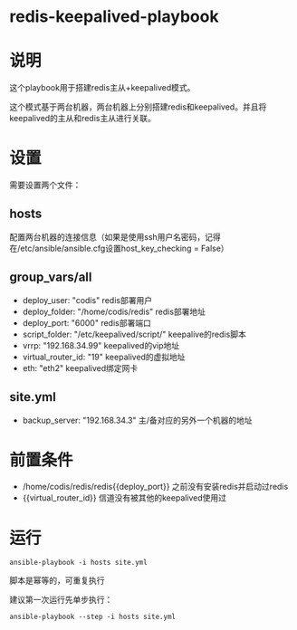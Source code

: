 redis-keepalived-playbook
===========

# 说明

这个playbook用于搭建redis主从+keepalived模式。

这个模式基于两台机器，两台机器上分别搭建redis和keepalived。并且将keepalived的主从和redis主从进行关联。

# 设置
需要设置两个文件：

## hosts

配置两台机器的连接信息（如果是使用ssh用户名密码，记得在/etc/ansible/ansible.cfg设置host_key_checking = False）

## group_vars/all

* deploy_user: "codis"  redis部署用户
* deploy_folder: "/home/codis/redis"  redis部署地址
* deploy_port: "6000"  redis部署端口
* script_folder: "/etc/keepalived/script/"  keepalive的redis脚本
* vrrp: "192.168.34.99"  keepalived的vip地址
* virtual_router_id: "19"  keepalived的虚拟地址
* eth: "eth2"  keepalived绑定网卡

## site.yml

* backup_server: "192.168.34.3" 主/备对应的另外一个机器的地址


# 前置条件

* /home/codis/redis/redis{{deploy_port}} 之前没有安装redis并启动过redis
* {{virtual_router_id}} 信道没有被其他的keepalived使用过


# 运行
`ansible-playbook -i hosts site.yml`

脚本是幂等的，可重复执行

建议第一次运行先单步执行：

`ansible-playbook --step -i hosts site.yml`
